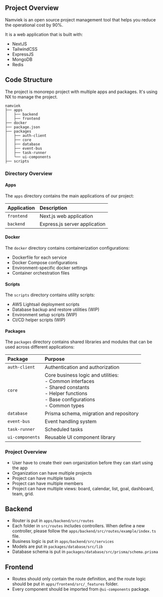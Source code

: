 ## Project Overview

Namviek is an open source project management tool that helps you reduce the operational cost by 90%. 

It is a web application that is built with:
- NextJS
- TailwindCSS
- ExpressJS
- MongoDB
- Redis

## Code Structure

The project is monorepo project with multiple apps and packages. It's using NX to manage the project.

```
namviek
├── apps
│   ├── backend
│   ├── frontend
├── docker
├── package.json
├── packages
│   ├── auth-client
│   ├── core
│   ├── database
│   ├── event-bus
│   ├── task-runner
│   └── ui-components
├── scripts
```
### Directory Overview

#### Apps
The `apps` directory contains the main applications of our project:

| Application | Description |
| :- | :- |
| `frontend` | Next.js web application|
| `backend` | Express.js server application|

#### Docker
The `docker` directory contains containerization configurations:
- Dockerfile for each service
- Docker Compose configurations
- Environment-specific docker settings
- Container orchestration files

#### Scripts
The `scripts` directory contains utility scripts:
- AWS Lightsail deployment scripts
- Database backup and restore utilities (WIP)
- Environment setup scripts (WIP)
- CI/CD helper scripts (WIP)

#### Packages
The `packages` directory contains shared libraries and modules that can be used across different applications:

| Package | Purpose |
| :- | :- |
| `auth-client` | Authentication and authorization |
| `core` | Core business logic and utilities:<br/>- Common interfaces<br/>- Shared constants<br/>- Helper functions<br/>- Base configurations<br/>- Common types |
| `database` | Prisma schema, migration and repository |
| `event-bus` | Event handling system |
| `task-runner` | Scheduled tasks |
| `ui-components` | Reusable UI component library |

### Project Overview

- User have to create their own organization before they can start using the app
- Organization can have multiple projects
- Project can have multiple tasks
- Project can have multiple members
- Project can have multiple views: board, calendar, list, goal, dashboard, team, grid.

## Backend 

- Router is put in `apps/backend/src/routes`
- Each folder in `src/routes` includes controllers. When define a new controller, please follow the `apps/backend/src/routes/example/index.ts` file.
- Business logic is put in `apps/backend/src/services`
- Models are put in `packages/database/src/lib` 
- Database schema is put in `packages/database/src/prisma/schema.prisma`

## Frontend

- Routes should only contain the route definition, and the route logic should be put in `apps/frontend/src/_features` folder.
- Every component should be imported from `@ui-components` package.

